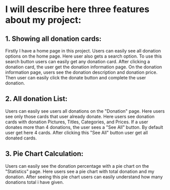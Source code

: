 # I will describe here three features about my project:

## 1. Showing all donation cards:
Firstly I have a home page in this project. Users can easily see all donation options on the home page. Here user also gets a search option. To use this search button users can easily get any donation card. After clicking a donation card, the user get the donation information page. On the donation information page, users see the donation description and donation price. Then user can easily click the donate button and complete the user donation.

## 2. All donation List:
Users can easily see users all donations on the "Donation" page. Here users see only those cards that user already donate. Here users see donation cards with donation Pictures, Titles, Categories, and Prices. If a user donates more than 4 donations, the user sees a "See All" button. By default user get here 4 cards. After clicking this "See All" button user get all donated cards. 

## 3. Pie Chart Calculation:
Users can easily see the donation percentage with a pie chart on the "Statistics" page. Here users see a pie chart with total donation and my donation. After seeing this pie chart users can easily understand how many donations total i have given.

